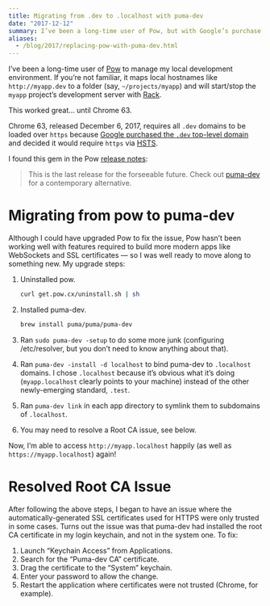 ```yaml
---
title: Migrating from .dev to .localhost with puma-dev
date: "2017-12-12"
summary: I’ve been a long-time user of Pow, but with Google’s purchase of the .dev top-level domain, I’m in search of a new way of running Rack-compatible local applications. I’ve found puma-dev to work well over the new top-level domain of .localhost.
aliases:
  - /blog/2017/replacing-pow-with-puma-dev.html
---
```


I’ve been a long-time user of [Pow](http://pow.cx) to manage my local development environment. If you’re not familiar, it maps local hostnames like `http://myapp.dev` to a folder (say, `~/projects/myapp`) and will start/stop the `myapp` project’s development server with [Rack](https://rack.github.io/).

This worked great… until Chrome 63.

Chrome 63, released December 6, 2017, requires all `.dev` domains to be loaded over `https` because [Google purchased the `.dev` top-level domain](https://icannwiki.org/.dev) and decided it would require `https` via [HSTS](https://en.wikipedia.org/wiki/HTTP_Strict_Transport_Security).

I found this gem in the Pow [release notes](http://pow.cx/manual.html#section_6):

> This is the last release for the forseeable future. Check out [puma-dev](https://github.com/puma/puma-dev#readme) for a contemporary alternative.

# Migrating from pow to puma-dev

Although I could have upgraded Pow to fix the issue, Pow hasn’t been working well with features required to build more modern apps like WebSockets and SSL certificates — so I was well ready to move along to something new. My upgrade steps:

1. Uninstalled pow.

    ```bash
    curl get.pow.cx/uninstall.sh | sh
    ```
2. Installed puma-dev.

    ```bash
    brew install puma/puma/puma-dev
    ```
3. Ran `sudo puma-dev -setup` to do some more junk (configuring /etc/resolver, but you don’t need to know anything about that).
4. Ran `puma-dev -install -d localhost` to bind puma-dev to `.localhost` domains. I chose `.localhost` because it’s obvious what it’s doing (`myapp.localhost` clearly points to your machine) instead of the other newly-emerging standard, `.test`.
5. Ran `puma-dev link` in each app directory to symlink them to subdomains of `.localhost`.
6. You may need to resolve a Root CA issue, see below.

Now, I’m able to access `http://myapp.localhost` happily (as well as `https://myapp.localhost`) again!

# Resolved Root CA Issue

After following the above steps, I began to have an issue where the automatically-generated SSL certificates used for HTTPS were only trusted in some cases. Turns out the issue was that puma-dev had installed the root CA certificate in my login keychain, and not in the system one. To fix:

1. Launch “Keychain Access” from Applications.
2. Search for the “Puma-dev CA” certificate.
3. Drag the certificate to the “System” keychain.
4. Enter your password to allow the change.
5. Restart the application where certificates were not trusted (Chrome, for example).
